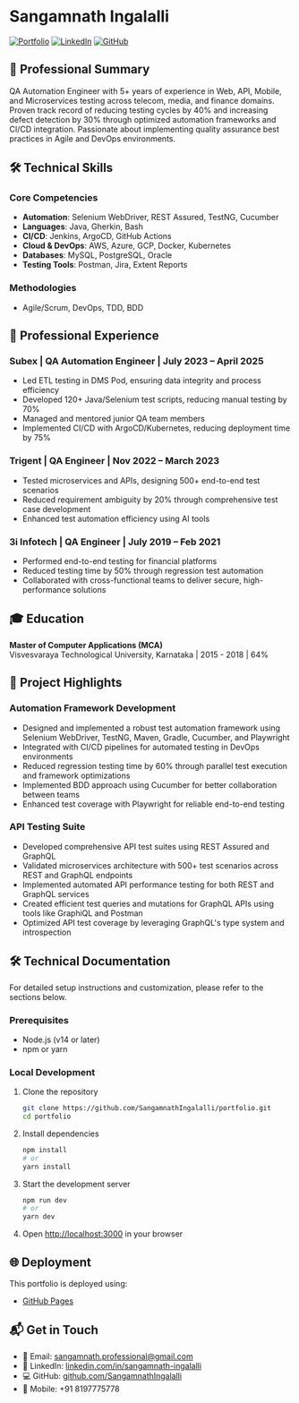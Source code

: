 # Sangamnath Ingalalli

[![Portfolio](https://img.shields.io/badge/View-Portfolio-blue)](https://sangamnathingalalli.github.io/portfolio/)
[![LinkedIn](https://img.shields.io/badge/Connect-LinkedIn-0077B5)](https://linkedin.com/in/sangamnath-ingalalli)
[![GitHub](https://img.shields.io/badge/View-GitHub-181717)](https://github.com/SangamnathIngalalli)

## 🚀 Professional Summary

QA Automation Engineer with 5+ years of experience in Web, API, Mobile, and Microservices testing across telecom, media, and finance domains. Proven track record of reducing testing cycles by 40% and increasing defect detection by 30% through optimized automation frameworks and CI/CD integration. Passionate about implementing quality assurance best practices in Agile and DevOps environments.

## 🛠️ Technical Skills

### Core Competencies
- **Automation**: Selenium WebDriver, REST Assured, TestNG, Cucumber
- **Languages**: Java, Gherkin, Bash
- **CI/CD**: Jenkins, ArgoCD, GitHub Actions
- **Cloud & DevOps**: AWS, Azure, GCP, Docker, Kubernetes
- **Databases**: MySQL, PostgreSQL, Oracle
- **Testing Tools**: Postman, Jira, Extent Reports

### Methodologies
- Agile/Scrum, DevOps, TDD, BDD

## 💼 Professional Experience

### Subex | QA Automation Engineer | July 2023 – April 2025
- Led ETL testing in DMS Pod, ensuring data integrity and process efficiency
- Developed 120+ Java/Selenium test scripts, reducing manual testing by 70%
- Managed and mentored junior QA team members
- Implemented CI/CD with ArgoCD/Kubernetes, reducing deployment time by 75%

### Trigent | QA Engineer | Nov 2022 – March 2023
- Tested microservices and APIs, designing 500+ end-to-end test scenarios
- Reduced requirement ambiguity by 20% through comprehensive test case development
- Enhanced test automation efficiency using AI tools

### 3i Infotech | QA Engineer | July 2019 – Feb 2021
- Performed end-to-end testing for financial platforms
- Reduced testing time by 50% through regression test automation
- Collaborated with cross-functional teams to deliver secure, high-performance solutions

## 🎓 Education

**Master of Computer Applications (MCA)**  
Visvesvaraya Technological University, Karnataka | 2015 - 2018 | 64%

## 🚀 Project Highlights

### Automation Framework Development
- Designed and implemented a robust test automation framework using Selenium WebDriver, TestNG, Maven, Gradle, Cucumber, and Playwright
- Integrated with CI/CD pipelines for automated testing in DevOps environments
- Reduced regression testing time by 60% through parallel test execution and framework optimizations
- Implemented BDD approach using Cucumber for better collaboration between teams
- Enhanced test coverage with Playwright for reliable end-to-end testing

### API Testing Suite
- Developed comprehensive API test suites using REST Assured and GraphQL
- Validated microservices architecture with 500+ test scenarios across REST and GraphQL endpoints
- Implemented automated API performance testing for both REST and GraphQL services
- Created efficient test queries and mutations for GraphQL APIs using tools like GraphiQL and Postman
- Optimized API test coverage by leveraging GraphQL's type system and introspection

## 🛠️ Technical Documentation

For detailed setup instructions and customization, please refer to the sections below.

### Prerequisites
- Node.js (v14 or later)
- npm or yarn

### Local Development

1. Clone the repository
   ```bash
   git clone https://github.com/SangamnathIngalalli/portfolio.git
   cd portfolio
   ```

2. Install dependencies
   ```bash
   npm install
   # or
   yarn install
   ```

3. Start the development server
   ```bash
   npm run dev
   # or
   yarn dev
   ```

4. Open [http://localhost:3000](http://localhost:3000) in your browser

## 🌐 Deployment

This portfolio is deployed using:
- [GitHub Pages](https://sangamnathingalalli.github.io/portfolio/)

## 📬 Get in Touch

- 📧 Email: [sangamnath.professional@gmail.com](mailto:sangamnath.professional@gmail.com)
- 💼 LinkedIn: [linkedin.com/in/sangamnath-ingalalli](https://www.linkedin.com/in/sangamnath-ingalalli/)
- 💻 GitHub: [github.com/SangamnathIngalalli](https://github.com/SangamnathIngalalli)
- 📱 Mobile: +91 8197775778
